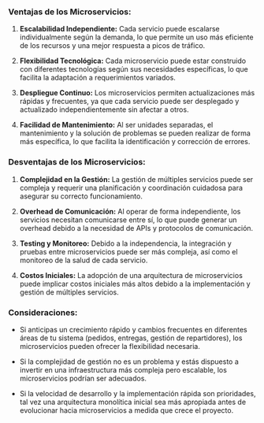 ### Ventajas de los Microservicios:

1. **Escalabilidad Independiente:** Cada servicio puede escalarse individualmente según la demanda, lo que permite un uso más eficiente de los recursos y una mejor respuesta a picos de tráfico.

2. **Flexibilidad Tecnológica:** Cada microservicio puede estar construido con diferentes tecnologías según sus necesidades específicas, lo que facilita la adaptación a requerimientos variados.

3. **Despliegue Continuo:** Los microservicios permiten actualizaciones más rápidas y frecuentes, ya que cada servicio puede ser desplegado y actualizado independientemente sin afectar a otros.

4. **Facilidad de Mantenimiento:** Al ser unidades separadas, el mantenimiento y la solución de problemas se pueden realizar de forma más específica, lo que facilita la identificación y corrección de errores.

### Desventajas de los Microservicios:

1. **Complejidad en la Gestión:** La gestión de múltiples servicios puede ser compleja y requerir una planificación y coordinación cuidadosa para asegurar su correcto funcionamiento.

2. **Overhead de Comunicación:** Al operar de forma independiente, los servicios necesitan comunicarse entre sí, lo que puede generar un overhead debido a la necesidad de APIs y protocolos de comunicación.

3. **Testing y Monitoreo:** Debido a la independencia, la integración y pruebas entre microservicios puede ser más compleja, así como el monitoreo de la salud de cada servicio.

4. **Costos Iniciales:** La adopción de una arquitectura de microservicios puede implicar costos iniciales más altos debido a la implementación y gestión de múltiples servicios.

### Consideraciones:

- Si anticipas un crecimiento rápido y cambios frecuentes en diferentes áreas de tu sistema (pedidos, entregas, gestión de repartidores), los microservicios pueden ofrecer la flexibilidad necesaria.

- Si la complejidad de gestión no es un problema y estás dispuesto a invertir en una infraestructura más compleja pero escalable, los microservicios podrían ser adecuados.

- Si la velocidad de desarrollo y la implementación rápida son prioridades, tal vez una arquitectura monolítica inicial sea más apropiada antes de evolucionar hacia microservicios a medida que crece el proyecto.
